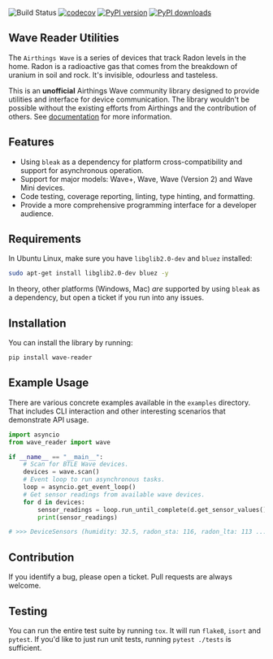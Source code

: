 ![Build Status](https://github.com/ztroop/wave-reader/workflows/Build%20Status/badge.svg)
[![codecov](https://codecov.io/gh/ztroop/wave-reader-utils/branch/master/graph/badge.svg?token=NG9H8YO1ID)](https://codecov.io/gh/ztroop/wave-reader-utils)
[![PyPI version](https://badge.fury.io/py/wave-reader.svg)](https://badge.fury.io/py/wave-reader)
[![PyPI downloads](https://img.shields.io/pypi/dm/wave-reader)](https://pypi.org/project/wave-reader/)

## Wave Reader Utilities

The `Airthings Wave` is a series of devices that track Radon levels in the home. Radon is a radioactive
gas that comes from the breakdown of uranium in soil and rock. It's invisible, odourless and tasteless.

This is an **unofficial** Airthings Wave community library designed to provide utilities and interface
for device communication. The library wouldn't be possible without the existing efforts from Airthings
and the contribution of others. See [documentation](https://ztroop.github.io/wave-reader-utils/) for
more information.

## Features

- Using `bleak` as a dependency for platform cross-compatibility and support for asynchronous operation.
- Support for major models: Wave+, Wave, Wave (Version 2) and Wave Mini devices.
- Code testing, coverage reporting, linting, type hinting, and formatting.
- Provide a more comprehensive programming interface for a developer audience.

## Requirements

In Ubuntu Linux, make sure you have `libglib2.0-dev` and `bluez` installed:

```sh
sudo apt-get install libglib2.0-dev bluez -y
```

In theory, other platforms (Windows, Mac) _are_ supported by using `bleak` as a dependency, but open a ticket if you run into any issues.

## Installation

You can install the library by running:

```sh
pip install wave-reader
```

## Example Usage

There are various concrete examples available in the `examples` directory. That includes
CLI interaction and other interesting scenarios that demonstrate API usage.

```python
import asyncio
from wave_reader import wave

if __name__ == "__main__":
    # Scan for BTLE Wave devices.
    devices = wave.scan()
    # Event loop to run asynchronous tasks.
    loop = asyncio.get_event_loop()
    # Get sensor readings from available wave devices.
    for d in devices:
        sensor_readings = loop.run_until_complete(d.get_sensor_values())
        print(sensor_readings)

# >>> DeviceSensors (humidity: 32.5, radon_sta: 116, radon_lta: 113 ...
```

## Contribution

If you identify a bug, please open a ticket. Pull requests are always welcome.

## Testing

You can run the entire test suite by running `tox`. It will run `flake8`, `isort` and `pytest`.
If you'd like to just run unit tests, running `pytest ./tests` is sufficient.
